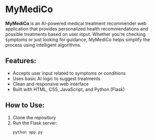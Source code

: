 # MyMediCo 

**MyMediCo** is an AI-powered medical treatment recommender web application that provides personalized health recommendations and possible treatments based on user input. Whether you're checking symptoms or just looking for guidance, MyMediCo helps simplify the process using intelligent algorithms.

##  Features:
- Accepts user input related to symptoms or conditions
- Uses basic AI logic to suggest treatments
- Clean and responsive web interface
- Built with HTML, CSS, JavaScript, and Python (Flask)

##  How to Use:
1. Clone the repository
2. Run the Flask server:
   ```bash
   python app.py

